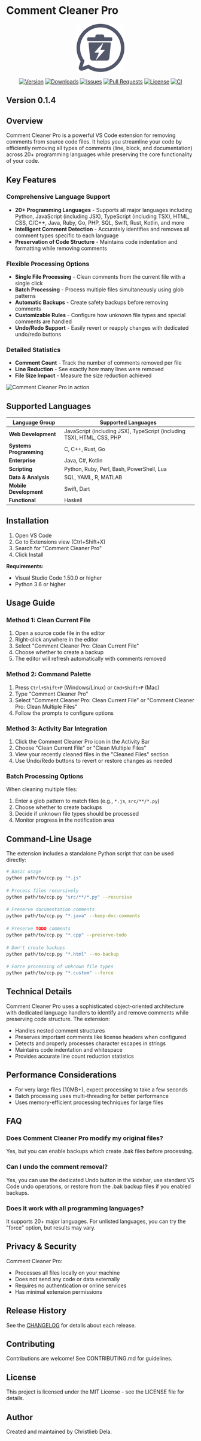 # Comment Cleaner Pro

<p align="center">
  <img src="media/icon.png" width="128" height="128" alt="Comment Cleaner Pro Logo">
</p>

<p align="center">
  <a href="https://marketplace.visualstudio.com/items?itemName=ChristliebDela.comment-cleaner-pro"><img src="https://img.shields.io/visual-studio-marketplace/v/ChristliebDela.comment-cleaner-pro?style=flat-square&color=000000&labelColor=222222" alt="Version"></a>
  <a href="https://marketplace.visualstudio.com/items?itemName=ChristliebDela.comment-cleaner-pro"><img src="https://img.shields.io/visual-studio-marketplace/d/ChristliebDela.comment-cleaner-pro?style=flat-square&color=000000&labelColor=222222" alt="Downloads"></a>
  <a href="https://github.com/christliebdela/Comment-Cleaner-VsCode-Ext/issues"><img src="https://img.shields.io/github/issues/christliebdela/Comment-Cleaner-VsCode-Ext?style=flat-square&color=000000&labelColor=222222" alt="Issues"></a>
  <a href="https://github.com/christliebdela/Comment-Cleaner-VsCode-Ext/pulls"><img src="https://img.shields.io/github/issues-pr/christliebdela/Comment-Cleaner-VsCode-Ext?style=flat-square&color=000000&labelColor=222222" alt="Pull Requests"></a>
  <a href="https://github.com/christliebdela/Comment-Cleaner-VsCode-Ext/blob/main/LICENSE"><img src="https://img.shields.io/github/license/christliebdela/Comment-Cleaner-VsCode-Ext?style=flat-square&color=000000&labelColor=222222" alt="License"></a>
  <a href="https://github.com/christliebdela/Comment-Cleaner-VsCode-Ext/actions/workflows/ci.yml"><img src="https://img.shields.io/github/actions/workflow/status/christliebdela/Comment-Cleaner-VsCode-Ext/ci.yml?branch=main&style=flat-square&color=000000&labelColor=222222" alt="CI"></a>
</p>

## Version 0.1.4

## Overview

Comment Cleaner Pro is a powerful VS Code extension for removing comments from source code files. It helps you streamline your code by efficiently removing all types of comments (line, block, and documentation) across 20+ programming languages while preserving the core functionality of your code.

## Key Features

### Comprehensive Language Support
- **20+ Programming Languages** - Supports all major languages including Python, JavaScript (including JSX), TypeScript (including TSX), HTML, CSS, C/C++, Java, Ruby, Go, PHP, SQL, Swift, Rust, Kotlin, and more
- **Intelligent Comment Detection** - Accurately identifies and removes all comment types specific to each language
- **Preservation of Code Structure** - Maintains code indentation and formatting while removing comments

### Flexible Processing Options
- **Single File Processing** - Clean comments from the current file with a single click
- **Batch Processing** - Process multiple files simultaneously using glob patterns
- **Automatic Backups** - Create safety backups before removing comments
- **Customizable Rules** - Configure how unknown file types and special comments are handled
- **Undo/Redo Support** - Easily revert or reapply changes with dedicated undo/redo buttons

### Detailed Statistics
- **Comment Count** - Track the number of comments removed per file
- **Line Reduction** - See exactly how many lines were removed
- **File Size Impact** - Measure the size reduction achieved

![Comment Cleaner Pro in action](media/demo.gif)

## Supported Languages

| Language Group | Supported Languages |
|---------------|---------------------|
| **Web Development** | JavaScript (including JSX), TypeScript (including TSX), HTML, CSS, PHP |
| **Systems Programming** | C, C++, Rust, Go |
| **Enterprise** | Java, C#, Kotlin |
| **Scripting** | Python, Ruby, Perl, Bash, PowerShell, Lua |
| **Data & Analysis** | SQL, YAML, R, MATLAB |
| **Mobile Development** | Swift, Dart |
| **Functional** | Haskell |

## Installation

1. Open VS Code
2. Go to Extensions view (Ctrl+Shift+X)
3. Search for "Comment Cleaner Pro"
4. Click Install

**Requirements:**
- Visual Studio Code 1.50.0 or higher
- Python 3.6 or higher

## Usage Guide

### Method 1: Clean Current File
1. Open a source code file in the editor
2. Right-click anywhere in the editor
3. Select "Comment Cleaner Pro: Clean Current File"
4. Choose whether to create a backup
5. The editor will refresh automatically with comments removed

### Method 2: Command Palette
1. Press `Ctrl+Shift+P` (Windows/Linux) or `Cmd+Shift+P` (Mac)
2. Type "Comment Cleaner Pro" 
3. Select "Comment Cleaner Pro: Clean Current File" or "Comment Cleaner Pro: Clean Multiple Files"
4. Follow the prompts to configure options

### Method 3: Activity Bar Integration
1. Click the Comment Cleaner Pro icon in the Activity Bar
2. Choose "Clean Current File" or "Clean Multiple Files"
3. View your recently cleaned files in the "Cleaned Files" section
4. Use Undo/Redo buttons to revert or restore changes as needed

### Batch Processing Options
When cleaning multiple files:
1. Enter a glob pattern to match files (e.g., `*.js`, `src/**/*.py`)
2. Choose whether to create backups
3. Decide if unknown file types should be processed
4. Monitor progress in the notification area

## Command-Line Usage

The extension includes a standalone Python script that can be used directly:

```bash
# Basic usage
python path/to/ccp.py "*.js"

# Process files recursively
python path/to/ccp.py "src/**/*.py" --recursive

# Preserve documentation comments
python path/to/ccp.py "*.java" --keep-doc-comments

# Preserve TODO comments
python path/to/ccp.py "*.cpp" --preserve-todo

# Don't create backups
python path/to/ccp.py "*.html" --no-backup

# Force processing of unknown file types
python path/to/ccp.py "*.custom" --force
```

## Technical Details

Comment Cleaner Pro uses a sophisticated object-oriented architecture with dedicated language handlers to identify and remove comments while preserving code structure. The extension:

- Handles nested comment structures
- Preserves important comments like license headers when configured
- Detects and properly processes character escapes in strings
- Maintains code indentation and whitespace
- Provides accurate line count reduction statistics

## Performance Considerations

- For very large files (10MB+), expect processing to take a few seconds
- Batch processing uses multi-threading for better performance
- Uses memory-efficient processing techniques for large files

## FAQ

### Does Comment Cleaner Pro modify my original files?
Yes, but you can enable backups which create .bak files before processing.

### Can I undo the comment removal?
Yes, you can use the dedicated Undo button in the sidebar, use standard VS Code undo operations, or restore from the .bak backup files if you enabled backups.

### Does it work with all programming languages?
It supports 20+ major languages. For unlisted languages, you can try the "force" option, but results may vary.

## Privacy & Security

Comment Cleaner Pro:

- Processes all files locally on your machine
- Does not send any code or data externally
- Requires no authentication or online services
- Has minimal extension permissions

## Release History

See the [CHANGELOG](https://github.com/christliebdela/Comment-Cleaner-VsCode-Ext/blob/main/CHANGELOG.md) for details about each release.

## Contributing

Contributions are welcome! See CONTRIBUTING.md for guidelines.

## License

This project is licensed under the MIT License - see the LICENSE file for details.

## Author

Created and maintained by Christlieb Dela.